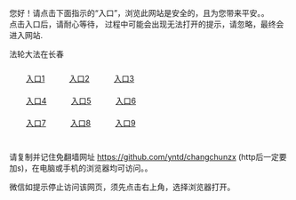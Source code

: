 您好！请点击下面指示的“入口”，浏览此网站是安全的，且为您带来平安。。 <br/>
点击入口后，请耐心等待， 过程中可能会出现无法打开的提示，请忽略，最终会进入网站. </br>

法轮大法在长春<br/>
<div style="padding:10px"><a style="margin:20px" target="_blank" href="https://drulk7vhehk6s.cloudfront.net/2Qpsp?rghmmqw" id="ccLink1" rel="nofollow">入口1</a> <a target="_blank" style="margin:20px" href="https://d2enide78hfcxd.cloudfront.net/2Qpsp?sktow" id="ccLink2" rel="nofollow">入口2</a> <a style="margin:20px" target="_blank" href="https://d2l6gmtqyhs6h4.cloudfront.net/2Qpsp?qohuader" id="ccLink3" rel="nofollow">入口3</a></div>

<div style="padding:10px" ><a style="margin:20px" target="_blank" href="https://drulk7vhehk6s.cloudfront.net/2Qpsp?rghmmqw" id="ccLink4" rel="nofollow">入口4</a> <a style="margin:20px" href="https://d2enide78hfcxd.cloudfront.net/2Qpsp?sktow" target="_blank" id="ccLink5" rel="nofollow">入口5</a> <a style="margin:20px" href="https://d2l6gmtqyhs6h4.cloudfront.net/2Qpsp?qohuader" target="_blank" id="ccLink6" rel="nofollow">入口6</a></div>

<div style="padding:10px"><a style="margin:20px" target="_blank" href="https://drulk7vhehk6s.cloudfront.net/2Qpsp?rghmmqw" id="ccLink7" rel="nofollow">入口7</a> <a style="margin:20px" href="https://d2enide78hfcxd.cloudfront.net/2Qpsp?sktow" target="_blank" id="ccLink8" rel="nofollow">入口8</a> <a style="margin:20px" target="_blank" href="https://d2l6gmtqyhs6h4.cloudfront.net/2Qpsp?qohuader" id="ccLink9" rel="nofollow">入口9</a></div>

<br/>



请复制并记住免翻墙网址 https://github.com/yntd/changchunzx (http后一定要加s)，在电脑或手机的浏览器均可访问。。<br/>

微信如提示停止访问该网页，须先点击右上角，选择浏览器打开。
